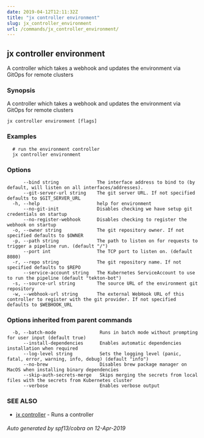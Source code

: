 ```yaml
---
date: 2019-04-12T12:11:32Z
title: "jx controller environment"
slug: jx_controller_environment
url: /commands/jx_controller_environment/
---
```

## jx controller environment

A controller which takes a webhook and updates the environment via GitOps for remote clusters

### Synopsis

A controller which takes a webhook and updates the environment via GitOps for remote clusters

```
jx controller environment [flags]
```

### Examples

```
  # run the environment controller
  jx controller environment
```

### Options

```
      --bind string              The interface address to bind to (by default, will listen on all interfaces/addresses).
      --git-server-url string    The git server URL. If not specified defaults to $GIT_SERVER_URL
  -h, --help                     help for environment
      --no-git-init              Disables checking we have setup git credentials on startup
      --no-register-webhook      Disables checking to register the webhook on startup
  -o, --owner string             The git repository owner. If not specified defaults to $OWNER
  -p, --path string              The path to listen on for requests to trigger a pipeline run. (default "/")
      --port int                 The TCP port to listen on. (default 8080)
  -r, --repo string              The git repository name. If not specified defaults to $REPO
      --service-account string   The Kubernetes ServiceAccount to use to run the pipeline (default "tekton-bot")
  -s, --source-url string        The source URL of the environment git repository
  -w, --webhook-url string       The external WebHook URL of this controller to register with the git provider. If not specified defaults to $WEBHOOK_URL
```

### Options inherited from parent commands

```
  -b, --batch-mode                Runs in batch mode without prompting for user input (default true)
      --install-dependencies      Enables automatic dependencies installation when required
      --log-level string          Sets the logging level (panic, fatal, error, warning, info, debug) (default "info")
      --no-brew                   Disables brew package manager on MacOS when installing binary dependencies
      --skip-auth-secrets-merge   Skips merging the secrets from local files with the secrets from Kubernetes cluster
      --verbose                   Enables verbose output
```

### SEE ALSO

* [jx controller](/commands/jx_controller/)	 - Runs a controller

###### Auto generated by spf13/cobra on 12-Apr-2019
